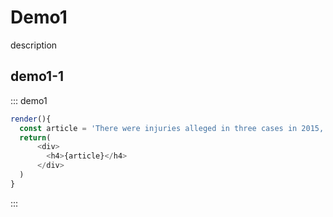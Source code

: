 # Demo1

description

## demo1-1

::: demo1

```js
render(){
  const article = 'There were injuries alleged in three cases in 2015, and a fourth incident in September, according to the safety recall report. After meeting with US regulators in October, the firm decided to issue a voluntary recall.';
  return(
      <div>
        <h4>{article}</h4>
      </div>
  )
}
```
:::

